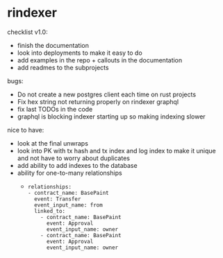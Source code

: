 # rindexer

checklist v1.0:
- finish the documentation
- look into deployments to make it easy to do
- add examples in the repo + callouts in the documentation
- add readmes to the subprojects

bugs:
- Do not create a new postgres client each time on rust projects
- Fix hex string not returning properly on rindexer graphql
- fix last TODOs in the code
- graphql is blocking indexer starting up so making indexing slower

nice to have:
- look at the final unwraps
- look into PK with tx hash and tx index and log index to make it unique and not have to worry about duplicates
- add ability to add indexes to the database
- ability for one-to-many relationships
  -     relationships:
        - contract_name: BasePaint
          event: Transfer
          event_input_name: from
          linked_to:
            - contract_name: BasePaint
              event: Approval
              event_input_name: owner
            - contract_name: BasePaint
              event: Approval
              event_input_name: owner

